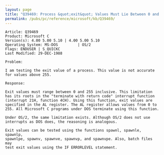 ```yaml
---
layout: page
title: "Q39469: Process &quot;exit&quot; Values Must Lie Between 0 and 255 Inclusive"
permalink: /pubs/pc/reference/microsoft/kb/Q39469/
---
```


	Article: Q39469
	Product: Microsoft C
	Version(s): 4.00 5.00 5.10 | 4.00 5.00 5.10
	Operating System: MS-DOS         | OS/2
	Flags: ENDUSER | S_QUICKC
	Last Modified: 29-DEC-1988
	
	Problem:
	
	I am testing the exit value of a process. This value is not accurate
	for values above 255.
	
	Response:
	
	Exit values must range between 0 and 255 inclusive. This limitation
	has its roots in the "terminate with return code" interrupt function
	(interrupt 21H, function 4CH). Using this function, exit values are
	specified in the AL register. The AL register allows values from 0 to
	255. All Microsoft C programs under DOS terminate using this function.
	
	Under OS/2, the same limitation exists. Although OS/2 does not use
	interrupts as DOS does, the reasoning is analogous.
	
	Exit values can be tested using the functions spawnl, spawnle, spawnlp,
	spawnlpe, spawnv, spawnve, spawnvp, and spawnvpe. Also, batch files may
	test exit values using the IF ERRORLEVEL statement.
